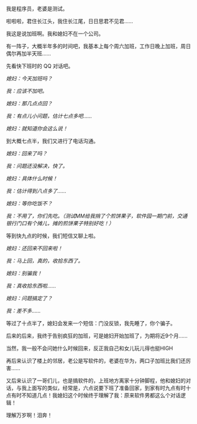 我是程序员，老婆是测试。

啦啦啦，君住长江头，我住长江尾，日日思君不见君……

我这是说加班啊。我和媳妇不在一个公司。

有一阵子，大概半年多的时间吧，我基本上每个周六加班，工作日晚上加班，周日偶尔再加半天班……

先看快下班时的 QQ 对话吧。

_媳妇：今天加班吗？_

_我：应该不加吧。_

_媳妇：那几点点回？_

_我：有点儿小问题，估计七点多吧……_

_媳妇：就知道你会这么说！_

到大概七点半，我们又进行了电话沟通。

_媳妇：回来了吗？_

_我：问题还没解决，快了。_

_媳妇：具体什么时候！_

_我：估计得到八点多了……_

_媳妇：等你吃饭不？_

_我：不用了，你们先吃。（测试MM给我捎了个煎饼果子，软件园一期门前，交通银行门口有个摊儿，摊的煎饼果子特别好吃！）_

等到快九点的时候，我们短信又聊上啦。

_媳妇：还回来不回来啦！_

_我：马上回，真的，收拾东西了。_

_媳妇：别骗我！_

_我：真收拾东西啦……_

_媳妇：问题搞定了？_

_我：差不多……_

等过了十点半了，媳妇会发来一个短信：门没反锁，我先睡了，你个骗子。

后来的后来，我终于告别疯狂的加班，可是媳妇开始加班了，为期将近9个月……

当然，我一般不会问她什么时候回来，反正我自己和女儿玩儿得也挺HIGH

再后来认识了楼上的邻居，老公是写软件的，老婆在华为，两口子加班比我们还厉害……

又后来认识了一哥们儿，也是搞软件的，上班地方离家十分钟脚程，他和媳妇的对话，与我上面写的类似，经常是，六点说要下班了准备回家，到家有时九点有时十点有时不知道几点！我媳妇这个时候终于理解了我：原来软件男都这么个对话逻辑！

理解万岁啊！泪奔！

